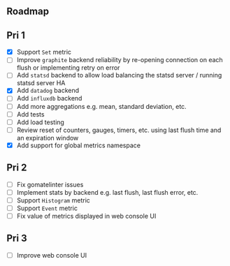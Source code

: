 Roadmap
-------

Pri 1
-----

* [x] Support `Set` metric
* [ ] Improve `graphite` backend reliability by re-opening connection on each flush or implementing retry on error
* [ ] Add `statsd` backend to allow load balancing the statsd server / running statsd server HA
* [x] Add `datadog` backend
* [ ] Add `influxdb` backend
* [ ] Add more aggregations e.g. mean, standard deviation, etc.
* [ ] Add tests
* [ ] Add load testing
* [ ] Review reset of counters, gauges, timers, etc. using last flush time and an expiration window
* [x] Add support for global metrics namespace

Pri 2
-----

* [ ] Fix gomatelinter issues
* [ ] Implement stats by backend e.g. last flush, last flush error, etc.
* [ ] Support `Histogram` metric
* [ ] Support `Event` metric
* [ ] Fix value of metrics displayed in web console UI

Pri 3
-----

* [ ] Improve web console UI

